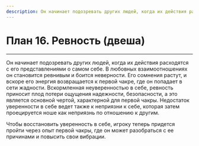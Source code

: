 ```yaml
---
description: Он начинает подозревать других людей, когда их действия расходятся с его представлениями о самом себе. В любовных взаимоотношениях он становится ревнивым и боится неверности.
---
```

# План 16. Ревность (двеша)


---
Он начинает подозревать других людей, когда их действия расходятся с его представлениями о самом себе. В любовных взаимоотношениях он становится ревнивым и боится неверности. Его сомнения растут, и вскоре его энергия возвращается к первой чакре, где он попадает в сети жадности. Вскормленная неуверенностью в себе, ревность приносит плод потери ощущения надежности, безопасности, а это является основной чертой, характерной для первой чакры. Недостаток уверенности в себе ведет также к неприязни к себе, которая затем проецируется ноше как неприязнь по отношению к другим. 

Чтобы восстановить уверенность в себе, игроку теперь придется пройти через опыт первой чакры, где он может разобраться с ее причинами и повысить свои вибрации.
